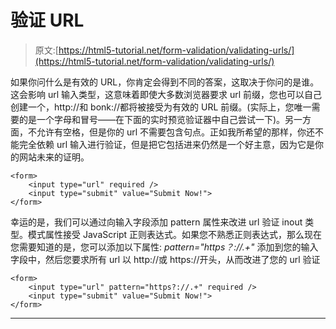# 验证 URL

> 原文:[https://html5-tutorial.net/form-validation/validating-urls/](https://html5-tutorial.net/form-validation/validating-urls/)

如果你问什么是有效的 URL，你肯定会得到不同的答案，这取决于你问的是谁。这会影响 url 输入类型，这意味着即使大多数浏览器要求 url 前缀，您也可以自己创建一个，http://和 bonk://都将被接受为有效的 URL 前缀。(实际上，您唯一需要的是一个字母和冒号——在下面的实时预览验证器中自己尝试一下)。另一方面，不允许有空格，但是你的 url 不需要包含句点。正如我所希望的那样，你还不能完全依赖 url 输入进行验证，但是把它包括进来仍然是一个好主意，因为它是你的网站未来的证明。

```
<form>
	<input type="url" required />
	<input type="submit" value="Submit Now!">
</form>
```

幸运的是，我们可以通过向输入字段添加 pattern 属性来改进 url 验证 inout 类型。模式属性接受 JavaScript 正则表达式。如果您不熟悉正则表达式，那么现在您需要知道的是，您可以添加以下属性: *pattern="https？://.+"* 添加到您的输入字段中，然后您要求所有 url 以 http://或 https://开头，从而改进了您的 url 验证

```
<form>
	<input type="url" pattern="https?://.+" required />
	<input type="submit" value="Submit Now!">
</form>
```

* * *